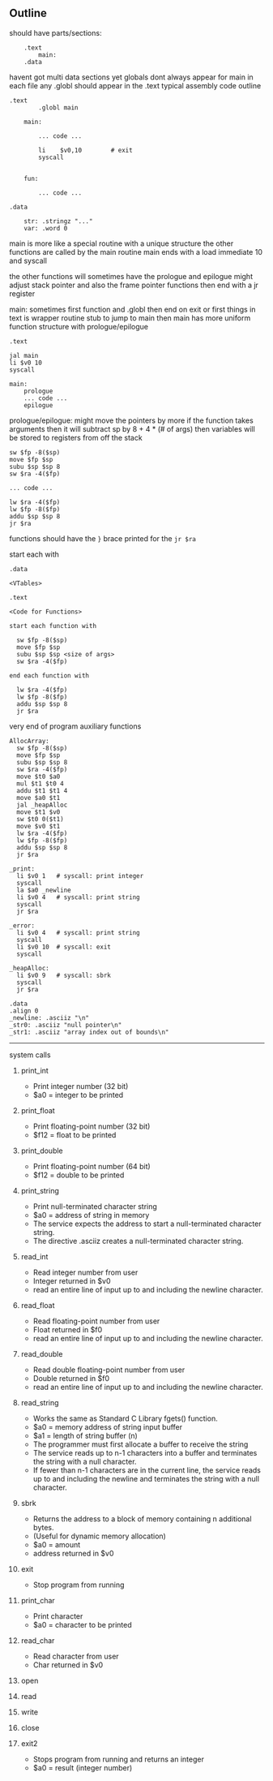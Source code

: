 ## Outline

should have parts/sections:
```
    .text
        main:
    .data
```

havent got multi data sections yet
globals dont always appear for main in each file
any .globl should appear in the .text
typical assembly code outline

```
.text
        .globl main

    main:

        ... code ...    

        li    $v0,10        # exit
        syscall


    fun:

        ... code ...

.data

    str: .stringz "..."
    var: .word 0
```

main is more like a special routine with a unique structure
the other functions are called by the main routine
main ends with a load immediate 10 and syscall

the other functions will sometimes have the prologue and epilogue
might adjust stack pointer and also the frame pointer
functions then end with a jr register

main:
sometimes first function and .globl then end on exit
or first things in text is wrapper routine stub to jump to main
then main has more uniform function structure with prologue/epilogue

```
.text

jal main
li $v0 10
syscall

main:
    prologue
    ... code ...
    epilogue
```

prologue/epilogue:
might move the pointers by more if the function takes arguments
then it will subtract sp by 8 + 4 * (# of args)
then variables will be stored to registers from off the stack

```
sw $fp -8($sp)
move $fp $sp
subu $sp $sp 8
sw $ra -4($fp)

... code ...

lw $ra -4($fp)
lw $fp -8($fp)
addu $sp $sp 8
jr $ra
```



functions should have the `}` brace printed for the ```jr $ra```



start each with

```
.data

<VTables>

.text

<Code for Functions>

start each function with

  sw $fp -8($sp)
  move $fp $sp
  subu $sp $sp <size of args>
  sw $ra -4($fp)

end each function with

  lw $ra -4($fp)
  lw $fp -8($fp)
  addu $sp $sp 8
  jr $ra
```


very end of program auxiliary functions

```
AllocArray:
  sw $fp -8($sp)
  move $fp $sp
  subu $sp $sp 8
  sw $ra -4($fp)
  move $t0 $a0
  mul $t1 $t0 4
  addu $t1 $t1 4
  move $a0 $t1
  jal _heapAlloc
  move $t1 $v0
  sw $t0 0($t1)
  move $v0 $t1
  lw $ra -4($fp)
  lw $fp -8($fp)
  addu $sp $sp 8
  jr $ra

_print:
  li $v0 1   # syscall: print integer
  syscall
  la $a0 _newline
  li $v0 4   # syscall: print string
  syscall
  jr $ra

_error:
  li $v0 4   # syscall: print string
  syscall
  li $v0 10  # syscall: exit
  syscall

_heapAlloc:
  li $v0 9   # syscall: sbrk
  syscall
  jr $ra

.data
.align 0
_newline: .asciiz "\n"
_str0: .asciiz "null pointer\n"
_str1: .asciiz "array index out of bounds\n"
```

------------------

system calls

1. print_int
    * Print integer number (32 bit)
    * $a0 = integer to be printed

2. print_float
    * Print floating-point number (32 bit)
    * $f12 = float to be printed

3. print_double
    * Print floating-point number (64 bit)
    * $f12 = double to be printed

4. print_string
    * Print null-terminated character string
    * $a0 = address of string in memory
    * The service expects the address to start a null-terminated character string.
    * The directive .asciiz creates a null-terminated character string.

5. read_int
    * Read integer number from user
    * Integer returned in $v0
    * read an entire line of input up to and including the newline character.

6. read_float
    * Read floating-point number from user
    * Float returned in $f0
    * read an entire line of input up to and including the newline character.

7. read_double
    * Read double floating-point number from user
    * Double returned in $f0
    * read an entire line of input up to and including the newline character.

8. read_string
    * Works the same as Standard C Library fgets() function.
    * $a0 = memory address of string input buffer
    * $a1 = length of string buffer (n)
    * The programmer must first allocate a buffer to receive the string
    * The service reads up to n-1 characters into a buffer and terminates the string with a null character.
    * If fewer than n-1 characters are in the current line, the service reads up to and including the newline and terminates the string with a null character.    

9. sbrk
    * Returns the address to a block of memory containing n additional bytes.
    * (Useful for dynamic memory allocation)
    * $a0 = amount
    * address returned in $v0

10. exit
    * Stop program from running

11. print_char
    * Print character
    * $a0 = character to be printed

12. read_char
    * Read character from user
    * Char returned in $v0

13. open

14. read

15. write

16. close

17. exit2
    * Stops program from running and returns an integer
    * $a0 = result (integer number)